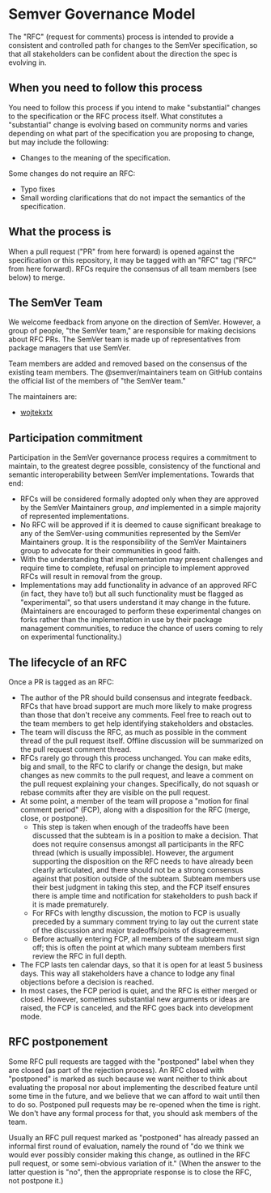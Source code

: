 # Semver Governance Model

The "RFC" (request for comments) process is intended to provide a consistent and controlled path for changes to the SemVer specification, so that all stakeholders can be confident about the direction the spec is evolving in.

## When you need to follow this process

You need to follow this process if you intend to make "substantial" changes to the specification or the RFC process itself. What constitutes a "substantial" change is evolving based on community norms and varies depending on what part of the specification you are proposing to change, but may include the following:

* Changes to the meaning of the specification.

Some changes do not require an RFC:

* Typo fixes
* Small wording clarifications that do not impact the semantics of the specification.

## What the process is

When a pull request ("PR" from here forward) is opened against the specification or
this repository, it may be tagged with an "RFC" tag ("RFC" from here forward).
RFCs require the consensus of all team members (see below) to merge.

## The SemVer Team

We welcome feedback from anyone on the direction of SemVer. However, a group of people, "the SemVer team," are responsible for making decisions about RFC PRs. The SemVer team is made up of representatives from package managers that use SemVer.

Team members are added and removed based on the consensus of the existing team members. The @semver/maintainers team on GitHub contains the official list of the members of "the SemVer team."

The maintainers are:

* [wojtekxtx](https://github.com/wojtekxtx)

## Participation commitment

Participation in the SemVer governance process requires a commitment to maintain, to the greatest degree possible, consistency of the functional and semantic interoperability between SemVer implementations. Towards that end:

* RFCs will be considered formally adopted only when they are approved by the SemVer Maintainers group, _and_ implemented in a simple majority of represented implementations.
* No RFC will be approved if it is deemed to cause significant breakage to any of the SemVer-using  communities represented by the SemVer Maintainers group.  It is the responsibility of the SemVer Maintainers group to advocate for their communities in good faith.
* With the understanding that implementation may present challenges and require time to complete, refusal on principle to implement approved RFCs will result in removal from the group.
* Implementations may add functionality in advance of an approved RFC (in fact, they have to!) but all such functionality must be flagged as "experimental", so that users understand it may change in the future.  (Maintainers are encouraged to perform these experimental changes on forks rather than the implementation in use by their package management communities, to reduce the chance of users coming to rely on experimental functionality.)

## The lifecycle of an RFC

Once a PR is tagged as an RFC:

* The author of the PR should build consensus and integrate feedback. RFCs that have broad support are much more likely to make progress than those that don't receive any comments. Feel free to reach out to the team members to get help identifying stakeholders and obstacles.
* The team will discuss the RFC, as much as possible in the comment thread of the pull request itself. Offline discussion will be summarized on the pull request comment thread.
* RFCs rarely go through this process unchanged. You can make edits, big and small, to the RFC to clarify or change the design, but make changes as new commits to the pull request, and leave a comment on the pull request explaining your changes. Specifically, do not squash or rebase commits after they are visible on the pull request.
* At some point, a member of the team will propose a "motion for final comment period" (FCP), along with a disposition for the RFC (merge, close, or postpone).
  * This step is taken when enough of the tradeoffs have been discussed that the subteam is in a position to make a decision. That does not require consensus amongst all participants in the RFC thread (which is usually impossible). However, the argument supporting the disposition on the RFC needs to have already been clearly articulated, and there should not be a strong consensus against that position outside of the subteam. Subteam members use their best judgment in taking this step, and the FCP itself ensures there is ample time and notification for stakeholders to push back if it is made prematurely.
  * For RFCs with lengthy discussion, the motion to FCP is usually preceded by a summary comment
    trying to lay out the current state of the discussion and major tradeoffs/points of disagreement.
  * Before actually entering FCP, all members of the subteam must sign off; this is often the point at which many subteam members first review the RFC in full depth.
* The FCP lasts ten calendar days, so that it is open for at least 5 business days. This way all stakeholders have a chance to lodge any final objections before a decision is reached.
* In most cases, the FCP period is quiet, and the RFC is either merged or closed. However, sometimes substantial new arguments or ideas are raised, the FCP is canceled, and the RFC goes back into development mode.

## RFC postponement

Some RFC pull requests are tagged with the "postponed" label when they are closed (as part of the rejection process). An RFC closed with "postponed" is marked as such because we want neither to think about evaluating the proposal nor about implementing the described feature until some time in the future, and we believe that we can afford to wait until then to do so. Postponed pull requests may be re-opened when the time is right. We don't have any formal process for that, you should ask members of the team.

Usually an RFC pull request marked as "postponed" has already passed an informal first round of evaluation, namely the round of "do we think we would ever possibly consider making this change, as outlined in the RFC pull request, or some semi-obvious variation of it." (When the answer to the latter question is "no", then the appropriate response is to close the RFC, not postpone it.)
